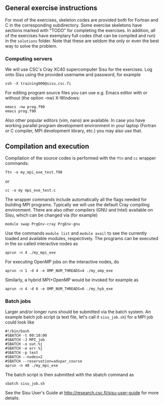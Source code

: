 ## General exercise instructions

For most of the exercises, skeleton codes are provided both for Fortran and C
in the corresponding subdirectory. Some exercise skeletons have sections
marked with "TODO" for completing the exercises. In addition, all of the
exercises have exemplary full codes (that can be compiled and run) in the
`solutions` folder. Note that these are seldom the only or even the best way to
solve the problem.

### Computing servers
We will use CSC's Cray XC40 supercomputer Sisu for the exercises. Log onto
Sisu using the provided username and password, for example

```
ssh -X training000@sisu.csc.fi
```

For editing program source files you can use e.g. Emacs editor with or without
(the option -nw) X-Windows:

```
emacs -nw prog.f90
emacs prog.f90
```

Also other popular editors (vim, nano) are available.
In case you have working parallel program development environment in your
laptop (Fortran or C compiler, MPI development library, etc.) you may also use
that.

## Compilation and execution
Compilation of the source codes is performed with the `ftn` and `cc` wrapper
commands:
```
ftn -o my_mpi_exe_test.f90
```
or
```
cc -o my mpi_exe_test.c
```

The wrapper commands include automatically all the flags needed for building
MPI programs.
Typically we will use the default Cray compiling environment. There are also
other compilers (GNU and Intel) available on Sisu, which  can be changed via
(for example)
```
module swap PrgEnv-cray PrgEnv-gnu
```
Use the commands `module list` and `module avail` to see the currently loaded
and available modules, respectively.
The programs can be executed in the so called interactive nodes as
```
aprun -n 4 ./my_mpi_exe
```
For executing OpenMP jobs on the interactive nodes, do
```
aprun -n 1 -d 4 -e OMP_NUM_THREADS=4 ./my_omp_exe
```
Similarly, a hybrid MPI+OpenMP would be invoked for example as
```
aprun -n 4 -d 6 -e OMP_NUM_THREADS=6 ./my_hyb_exe
```

### Batch jobs
Larger and/or longer runs should be submitted via the batch system. An example
batch job script (a text file, let's call it `sisu_job.sh`) for a MPI job
could look like
```
#!/bin/bash
#SBATCH -t 00:10:00
#SBATCH -J MPI_job
#SBATCH -o out.%j
#SBATCH -e err.%j
#SBATCH -p test
#SBATCH --nodes=2
#SBATCH --reservation=advpar_course
aprun -n 48 ./my_mpi_exe
```

The batch script is then submitted with the sbatch command as
```
sbatch sisu_job.sh
```
See the Sisu User's Guide at http://research.csc.fi/sisu-user-guide for more
details.

